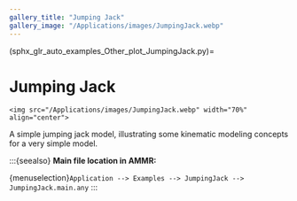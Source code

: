 ```yaml
---
gallery_title: "Jumping Jack"
gallery_image: "/Applications/images/JumpingJack.webp"
---
```


(sphx_glr_auto_examples_Other_plot_JumpingJack.py)=

# Jumping Jack


````{sidebar} **Example**
<img src="/Applications/images/JumpingJack.webp" width="70%" align="center">
````

A simple jumping jack model, illustrating some kinematic modeling concepts for a very simple model.



:::{seealso}
**Main file location in AMMR:**

{menuselection}`Application --> Examples --> JumpingJack -->
JumpingJack.main.any`
:::
